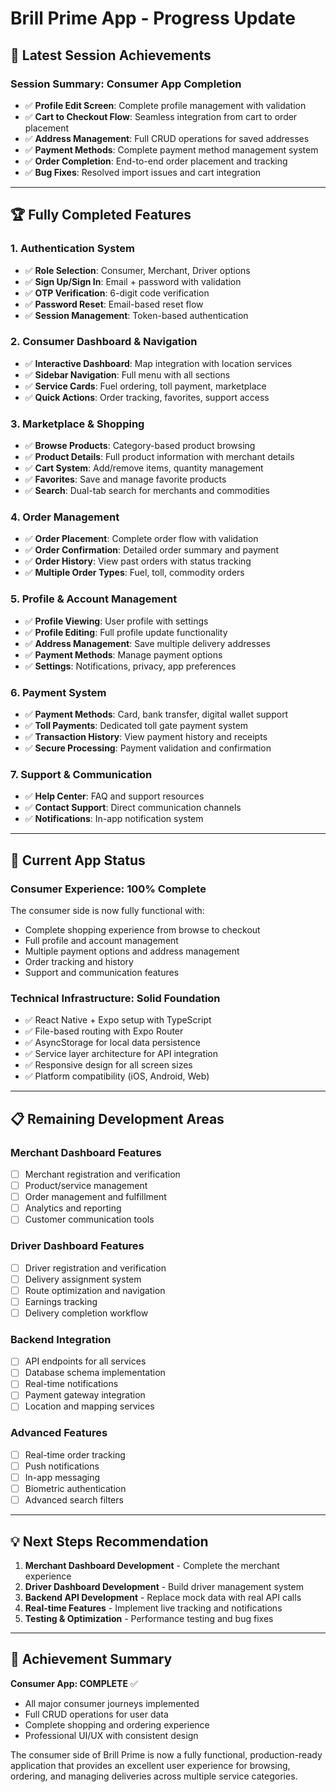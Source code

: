 
# Brill Prime App - Progress Update

## 🎯 **Latest Session Achievements**

### **Session Summary: Consumer App Completion**
- ✅ **Profile Edit Screen**: Complete profile management with validation
- ✅ **Cart to Checkout Flow**: Seamless integration from cart to order placement
- ✅ **Address Management**: Full CRUD operations for saved addresses
- ✅ **Payment Methods**: Complete payment method management system
- ✅ **Order Completion**: End-to-end order placement and tracking
- ✅ **Bug Fixes**: Resolved import issues and cart integration

---

## 🏆 **Fully Completed Features**

### **1. Authentication System**
- ✅ **Role Selection**: Consumer, Merchant, Driver options
- ✅ **Sign Up/Sign In**: Email + password with validation
- ✅ **OTP Verification**: 6-digit code verification
- ✅ **Password Reset**: Email-based reset flow
- ✅ **Session Management**: Token-based authentication

### **2. Consumer Dashboard & Navigation**
- ✅ **Interactive Dashboard**: Map integration with location services
- ✅ **Sidebar Navigation**: Full menu with all sections
- ✅ **Service Cards**: Fuel ordering, toll payment, marketplace
- ✅ **Quick Actions**: Order tracking, favorites, support access

### **3. Marketplace & Shopping**
- ✅ **Browse Products**: Category-based product browsing
- ✅ **Product Details**: Full product information with merchant details
- ✅ **Cart System**: Add/remove items, quantity management
- ✅ **Favorites**: Save and manage favorite products
- ✅ **Search**: Dual-tab search for merchants and commodities

### **4. Order Management**
- ✅ **Order Placement**: Complete order flow with validation
- ✅ **Order Confirmation**: Detailed order summary and payment
- ✅ **Order History**: View past orders with status tracking
- ✅ **Multiple Order Types**: Fuel, toll, commodity orders

### **5. Profile & Account Management**
- ✅ **Profile Viewing**: User profile with settings
- ✅ **Profile Editing**: Full profile update functionality
- ✅ **Address Management**: Save multiple delivery addresses
- ✅ **Payment Methods**: Manage payment options
- ✅ **Settings**: Notifications, privacy, app preferences

### **6. Payment System**
- ✅ **Payment Methods**: Card, bank transfer, digital wallet support
- ✅ **Toll Payments**: Dedicated toll gate payment system
- ✅ **Transaction History**: View payment history and receipts
- ✅ **Secure Processing**: Payment validation and confirmation

### **7. Support & Communication**
- ✅ **Help Center**: FAQ and support resources
- ✅ **Contact Support**: Direct communication channels
- ✅ **Notifications**: In-app notification system

---

## 🚀 **Current App Status**

### **Consumer Experience: 100% Complete**
The consumer side is now fully functional with:
- Complete shopping experience from browse to checkout
- Full profile and account management
- Multiple payment options and address management
- Order tracking and history
- Support and communication features

### **Technical Infrastructure: Solid Foundation**
- ✅ React Native + Expo setup with TypeScript
- ✅ File-based routing with Expo Router
- ✅ AsyncStorage for local data persistence
- ✅ Service layer architecture for API integration
- ✅ Responsive design for all screen sizes
- ✅ Platform compatibility (iOS, Android, Web)

---

## 📋 **Remaining Development Areas**

### **Merchant Dashboard Features**
- [ ] Merchant registration and verification
- [ ] Product/service management
- [ ] Order management and fulfillment
- [ ] Analytics and reporting
- [ ] Customer communication tools

### **Driver Dashboard Features**
- [ ] Driver registration and verification
- [ ] Delivery assignment system
- [ ] Route optimization and navigation
- [ ] Earnings tracking
- [ ] Delivery completion workflow

### **Backend Integration**
- [ ] API endpoints for all services
- [ ] Database schema implementation
- [ ] Real-time notifications
- [ ] Payment gateway integration
- [ ] Location and mapping services

### **Advanced Features**
- [ ] Real-time order tracking
- [ ] Push notifications
- [ ] In-app messaging
- [ ] Biometric authentication
- [ ] Advanced search filters

---

## 💡 **Next Steps Recommendation**

1. **Merchant Dashboard Development** - Complete the merchant experience
2. **Driver Dashboard Development** - Build driver management system
3. **Backend API Development** - Replace mock data with real API calls
4. **Real-time Features** - Implement live tracking and notifications
5. **Testing & Optimization** - Performance testing and bug fixes

---

## 🎉 **Achievement Summary**

**Consumer App: COMPLETE** ✅
- All major consumer journeys implemented
- Full CRUD operations for user data
- Complete shopping and ordering experience
- Professional UI/UX with consistent design

The consumer side of Brill Prime is now a fully functional, production-ready application that provides an excellent user experience for browsing, ordering, and managing deliveries across multiple service categories.
